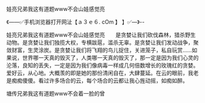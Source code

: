 娃亮兄弟我这有道题www不会山娃感觉亮

《——✅手机浏览器打开网沚【ａ３ｅ６. cOm 】 】✅—》--

娃亮兄弟我这有道题www不会山娃感觉亮　　是贪婪让我们砍伐森林，猎杀野生动物。是贪婪让我们独揽大权，专横跋扈，滥杀无辜。是贪婪让我们发动战争，聚敛财富，生灵涂炭。是贪婪让我们将飞翔的鸟儿捉住，关进笼子，私自玩赏……如果说，世界哪一天真的毁灭了，人类哪一天真的毁灭了，那一定是因为我们心灵的沦落，良知的丢失，一定是因为我们像病毒一样成几何倍数增长的玫瑰红的贪婪。
	爱好云，从心地。大概羡的即是她的那份清闲自在，大肆蔓延。在云的眼前，我老是痴痴傻傻。看过许多场合的云，每个场合的云都让我心旌动摇，如痴如醉。





塘传兄弟我这有道题www不会着一脸的曾
